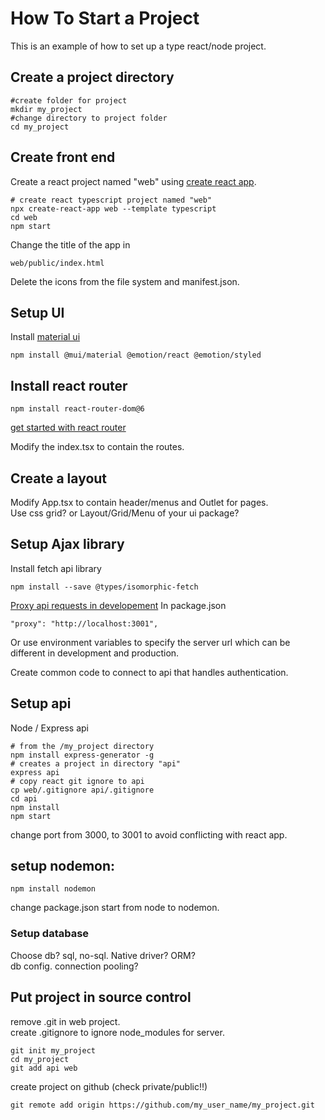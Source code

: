 # How To Start a Project

This is an example of how to set up a type react/node project.

## Create a project directory

``` console
#create folder for project
mkdir my_project
#change directory to project folder
cd my_project
```

## Create front end
Create a react project named "web" using [create react app](https://create-react-app.dev/docs/getting-started).  

```
# create react typescript project named "web"
npx create-react-app web --template typescript
cd web
npm start
```
<!-- Or Create a react/redux project named "web" using [redux tookit](https://redux.js.org/introduction/installation)

```
# Redux + Plain JS template
npx create-react-app web --template redux

# Redux + TypeScript template
npx create-react-app web --template redux-typescript
```
--->
Change the title of the app in 
```
web/public/index.html
```
Delete the icons from the file system and manifest.json.  

## Setup UI 
Install [material ui](https://mui.com/material-ui/getting-started/installation/)
```
npm install @mui/material @emotion/react @emotion/styled
```

## Install react router
```
npm install react-router-dom@6
```
[get started with react router](https://reactrouter.com/docs/en/v6/getting-started/overview)  

Modify the index.tsx to contain the routes.  
<!--- -authentication? auth0, jwt. (install jwt on server side) --->


## Create a layout
Modify App.tsx to contain header/menus and Outlet for pages.  
Use css grid? or Layout/Grid/Menu of your ui package?

## Setup Ajax library
Install fetch api library  
``` console
npm install --save @types/isomorphic-fetch  
```
[Proxy api requests in developement](https://create-react-app.dev/docs/proxying-api-requests-in-development/)
In package.json 
```
"proxy": "http://localhost:3001",  
```
Or use environment variables to specify the server url which can be different in development and production.  

Create common code to connect to api that handles authentication.   

	
## Setup api
Node / Express api
```
# from the /my_project directory
npm install express-generator -g
# creates a project in directory "api"
express api
# copy react git ignore to api
cp web/.gitignore api/.gitignore
cd api
npm install
npm start
```
change port from 3000, to 3001 to avoid conflicting with react app.   

## setup nodemon: 
```
npm install nodemon
```
change package.json start from node to nodemon.    

<!-- ## Api authentication
```
npm install jsonwebtoken  
```
login function returns web token.  
https://github.com/andrewt3000/metal_view/blob/master/server/routes/core/login.js

in routing verify the token.
https://github.com/andrewt3000/metal_view/blob/master/server/app.js
--->

### Setup database
Choose db? sql, no-sql.  Native driver? ORM?  
db config. connection pooling?

## Put project in source control  
remove .git in web project.  
create .gitignore to ignore node_modules for server.  
```
git init my_project   
cd my_project
git add api web
````

create project on github (check private/public!!)  
```
git remote add origin https://github.com/my_user_name/my_project.git
```